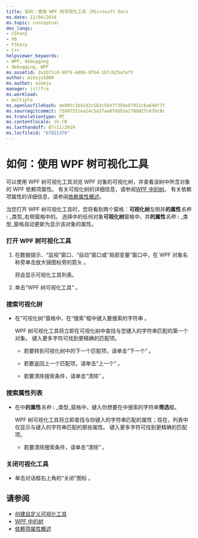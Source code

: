 ```yaml
---
title: 如何：使用 WPF 树可视化工具 |Microsoft Docs
ms.date: 11/04/2016
ms.topic: conceptual
dev_langs:
- CSharp
- VB
- FSharp
- C++
helpviewer_keywords:
- WPF, debugging
- debugging, WPF
ms.assetid: 2a1bf1cd-90f9-4d06-9fb4-1bfc925afef3
author: mikejo5000
ms.author: mikejo
manager: jillfra
ms.workload:
- multiple
ms.openlocfilehash: 4e005c1b41d2c563c5b47f358e87912cba64bf7f
ms.sourcegitcommit: 75807551ea14c5a37aa07dd93a170b02fc67bc8c
ms.translationtype: MT
ms.contentlocale: zh-CN
ms.lasthandoff: 07/11/2019
ms.locfileid: "67821376"
---
```

# <a name="how-to-use-the-wpf-tree-visualizer"></a>如何：使用 WPF 树可视化工具
可以使用 WPF 树可视化工具浏览 WPF 对象的可视化树，并查看该树中所含对象的 WPF 依赖项属性。 有关可视化树的详细信息，请参阅[WPF 中的树](/dotnet/framework/wpf/advanced/trees-in-wpf)。 有关依赖项属性的详细信息，请参阅[依赖属性概述](/dotnet/framework/wpf/advanced/dependency-properties-overview)。

 当您打开 WPF 树可视化工具时，您将看到两个窗格：**可视化树**左侧并**的属性**_名称_ **:** _类型_右侧窗格中的。 选择中的任何对象**可视化树**窗格中，并**的属性**_名称_ **:** _类型_窗格自动更新为显示该对象的属性。

### <a name="to-open-the-wpf-tree-visualizer"></a>打开 WPF 树可视化工具

1. 在数据提示、“监视”窗口、“自动”窗口或“局部变量”窗口中，在 WPF 对象名称旁单击放大镜图标旁的箭头    。

     将会显示可视化工具列表。

2. 单击“WPF 树可视化工具”  。

### <a name="to-search-the-visual-tree"></a>搜索可视化树

- 在“可视化树”窗格中，在“搜索”框中键入要搜索的字符串   。

  WPF 树可视化工具将立即在可视化树中查找与您键入的字符串匹配的第一个对象。 键入更多字符可找到更精确的匹配项。

  - 若要转到可视化树中的下一个匹配项，请单击“下一个”  。

  - 若要返回上一个匹配项，请单击“上一个”  。

  - 若要清除搜索条件，请单击“清除”  。

### <a name="to-search-the-properties-list"></a>搜索属性列表

- 在中**的属性**_名称_ **:** _类型_窗格中，键入你想要在中搜索的字符串**筛选**框。

  WPF 树可视化工具将立即查找与你键入的字符串匹配的属性；现在，列表中仅显示与键入的字符串匹配的那些属性。 键入更多字符可找到更精确的匹配项。

  - 若要清除搜索条件，请单击“清除”  。

### <a name="to-close-the-visualizer"></a>关闭可视化工具

- 单击对话框右上角的“关闭”图标  。

## <a name="see-also"></a>请参阅
- [创建自定义可视化工具](../debugger/create-custom-visualizers-of-data.md)
- [WPF 中的树](/dotnet/framework/wpf/advanced/trees-in-wpf)
- [依赖项属性概述](/dotnet/framework/wpf/advanced/dependency-properties-overview)
